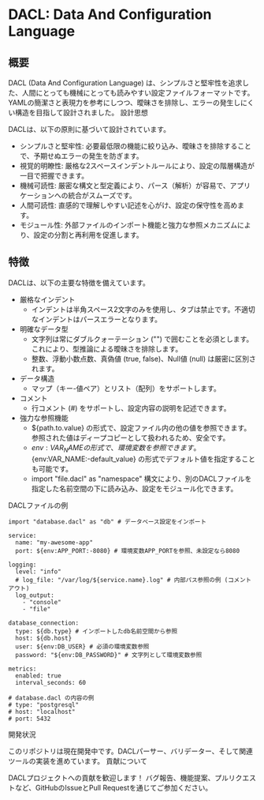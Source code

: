 # DACL: Data And Configuration Language

## 概要

DACL (Data And Configuration Language) は、シンプルさと堅牢性を追求した、人間にとっても機械にとっても読みやすい設定ファイルフォーマットです。YAMLの簡潔さと表現力を参考にしつつ、曖昧さを排除し、エラーの発生しにくい構造を目指して設計されました。
設計思想

DACLは、以下の原則に基づいて設計されています。

- シンプルさと堅牢性: 必要最低限の機能に絞り込み、曖昧さを排除することで、予期せぬエラーの発生を防ぎます。
- 視覚的明瞭性: 厳格な2スペースインデントルールにより、設定の階層構造が一目で把握できます。
- 機械可読性: 厳密な構文と型定義により、パース（解析）が容易で、アプリケーションへの統合がスムーズです。
- 人間可読性: 直感的で理解しやすい記述を心がけ、設定の保守性を高めます。
- モジュール性: 外部ファイルのインポート機能と強力な参照メカニズムにより、設定の分割と再利用を促進します。

## 特徴

DACLは、以下の主要な特徴を備えています。

- 厳格なインデント
    - インデントは半角スペース2文字のみを使用し、タブは禁止です。不適切なインデントはパースエラーとなります。
- 明確なデータ型
    - 文字列は常にダブルクォーテーション ("") で囲むことを必須とします。これにより、型推論による曖昧さを排除します。
    - 整数、浮動小数点数、真偽値 (true, false)、Null値 (null) は厳密に区別されます。
- データ構造
    - マップ（キー-値ペア）とリスト（配列）をサポートします。
- コメント
    - 行コメント (#) をサポートし、設定内容の説明を記述できます。
- 強力な参照機能
    - ${path.to.value} の形式で、設定ファイル内の他の値を参照できます。参照された値はディープコピーとして扱われるため、安全です。
    - ${env:VAR_NAME} の形式で、環境変数を参照できます。${env:VAR_NAME:-default_value} の形式でデフォルト値を指定することも可能です。
    - import "file.dacl" as "namespace" 構文により、別のDACLファイルを指定した名前空間の下に読み込み、設定をモジュール化できます。

DACLファイルの例

```
import "database.dacl" as "db" # データベース設定をインポート

service:
  name: "my-awesome-app"
  port: ${env:APP_PORT:-8080} # 環境変数APP_PORTを参照、未設定なら8080

logging:
  level: "info"
  # log_file: "/var/log/${service.name}.log" # 内部パス参照の例 (コメントアウト)
  log_output:
    - "console"
    - "file"

database_connection:
  type: ${db.type} # インポートしたdb名前空間から参照
  host: ${db.host}
  user: ${env:DB_USER} # 必須の環境変数参照
  password: "${env:DB_PASSWORD}" # 文字列として環境変数参照

metrics:
  enabled: true
  interval_seconds: 60

# database.dacl の内容の例
# type: "postgresql"
# host: "localhost"
# port: 5432
```

開発状況

このリポジトリは現在開発中です。DACLパーサー、バリデーター、そして関連ツールの実装を進めています。
貢献について

DACLプロジェクトへの貢献を歓迎します！
バグ報告、機能提案、プルリクエストなど、GitHubのIssueとPull Requestを通じてご参加ください。
